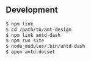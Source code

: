 ## Development

```bash
$ npm link
$ cd /path/to/ant-design
$ npm link antd-dash
$ npm run site
$ node_modules/.bin/antd-dash
$ open antd.docset
```
